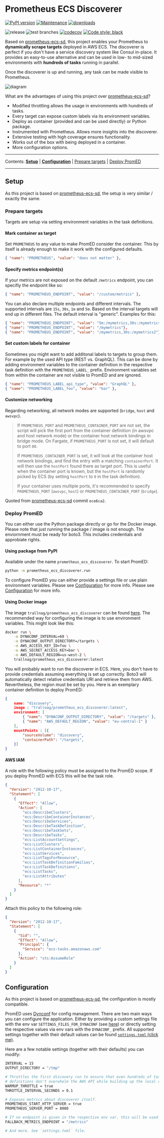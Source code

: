 # Prometheus ECS Discoverer

[![PyPI version](https://badge.fury.io/py/prometheus-ecs-discoverer.svg)](https://pypi.python.org/pypi/prometheus-ecs-discoverer/)
[![Maintenance](https://img.shields.io/badge/maintained%3F-yes-green.svg)](https://GitHub.com/Naereen/StrapDown.js/graphs/commit-activity)
[![downloads](https://img.shields.io/pypi/dm/prometheus-ecs-discoverer)](https://pypi.org/project/prometheus-ecs-discoverer/)

![release](https://github.com/trallnag/prometheus-ecs-discoverer/workflows/release/badge.svg)
![test branches](https://github.com/trallnag/prometheus-ecs-discoverer/workflows/test%20branches/badge.svg)
[![codecov](https://codecov.io/gh/trallnag/prometheus-ecs-discoverer/branch/master/graph/badge.svg)](https://codecov.io/gh/trallnag/prometheus-ecs-discoverer)
[![Code style: black](https://img.shields.io/badge/code%20style-black-000000.svg)](https://github.com/psf/black)

Based on [prometheus-ecs-sd](https://github.com/signal-ai/prometheus-ecs-sd), 
this project enables your Prometheus to **dynamically scrape targets** deployed 
in AWS ECS. The discoverer is perfect if you don't have 
a service discovery system like Consul in-place. It provides an easy-to-use 
alternative and can be used in low- to mid-sized environments with **hundreds 
of tasks** running in parallel.

Once the discoverer is up and running, any task can be made visible to 
Prometheus.

![diagram](https://raw.githubusercontent.com/trallnag/prometheus-ecs-discoverer/master/documents/drawio-diagram.png)

What are the advantages of using this project over [prometheus-ecs-sd](https://github.com/signal-ai/prometheus-ecs-sd
)?

* Modified throttling allows the usage in environments with hundreds of 
    tasks.
* Every target can expose custom labels via its environment variables.
* Deploy as container (provided and can be used directly) or Python package.
* Instrumented with Prometheus. Allows more insights into the discoverer.
* Extensive testing with high coverage ensures functionality.
* Works out of the box with being deployed in a container.
* More configuration options.

---

Contents: **[Setup](#setup)** | **[Configuration](#configuration)** |
[Prepare targets](#perpare-targets) | [Deploy PromED](#deploy-promed)

---

## Setup

As this project is based on 
[prometheus-ecs-sd](https://github.com/signal-ai/prometheus-ecs-sd), the setup 
is very similar / exactly the same.

### Prepare targets

Targets are setup via setting environment variables in the task definitions.

#### Mark container as target

Set `PROMETHEUS` to any value to make PromED consider the container. This 
by itself is already enough to make it work with the configured defaults.

```json
{ "name": "PROMETHEUS", "value": "does not matter" },
```

#### Specify metrics endpoint(s)

If your metrics are not exposed on the default `/metrics` endpoint, you can 
specifiy the endpoint like so:

```json
{ "name": "PROMETHEUS_ENDPOINT", "value": "/custom/metrics" },
```

You can also declare multiple endpoints and different intervals. The supported 
intervals are `15s`, `30s`, `1m` and `5m`. Based on the interval targets will 
end up in different files. The default interval is "generic". Examples for this:

```json
{ "name": "PROMETHEUS_ENDPOINT", "value": "5m:/mymetrics,30s:/mymetrics2"},
{ "name": "PROMETHEUS_ENDPOINT", "value": "/mymetrics"},
{ "name": "PROMETHEUS_ENDPOINT", "value": "/mymetrics,30s:/mymetrics2"},
```

#### Set custom labels for container

Sometimes you might want to add additonal labels to targets to group them. 
For example by the used API type (REST vs. GraphQL). This can be done by adding 
environment variables to the container definition in the respective task 
definition with the  `PROMETHEUS_LABEL_` prefix. Environment variables set
from within the container are not visible to PromED and are ignored.

```json
{ "name": "PROMETHEUS_LABEL_api_type", "value": "GraphQL" },
{ "name": "PROMETHEUS_LABEL_foo", "value": "bar" },
``` 

#### Customize networking

Regarding networking, all network modes are supported (`bridge`, `host` 
and `awsvpc`).

> If `PROMETHEUS_PORT` and `PROMETHEUS_CONTAINER_PORT` are not set, the script 
> will pick the first port from the container definition (in awsvpc and host 
> network mode) or the container host network bindings in bridge mode. On 
> Fargate, if `PROMETHEUS_PORT` is not set, it will default to port `80`.
> 
> If `PROMETHEUS_CONTAINER_PORT` is set, it will look at the container host 
> network bindings, and find the entry with a matching `containerPort`. It will 
> then use the `hostPort` found there as target port. This is useful when the 
> container port is known, but the `hostPort` is randomly picked by ECS (by 
> setting `hostPort` to `0` in the task definition).
> 
> If your container uses multiple ports, it's recommended to specify 
> `PROMETHEUS_PORT` (`awsvpc`, `host`) or `PROMETHEUS_CONTAINER_PORT` (`bridge`).

Quoted from [prometheus-ecs-sd](https://github.com/signal-ai/prometheus-ecs-sd) 
commit `ece6ca2`.

### Deploy PromED

You can either use the Python package directly or go for the Docker image. 
Please note that just running the package / image is not enough. The enviornment
must be ready for boto3. This includes credentials and approbiate rights.

#### Using package from PyPI

Available under the name `prometheus_ecs_discoverer`. To start PromED:

```sh
python -m prometheus_ecs_discoverer.run
```

To configure PromED you can either provide a settings file or use plain 
environment variables.  Please see [Configuration](#configuration) for more 
info. Please see [Configuration](#configuration) for more info.

#### Using Docker image

The image `trallnag/prometheus_ecs_discoverer` can be found 
[here](https://hub.docker.com/repository/docker/trallnag/prometheus_ecs_discoverer).
The recommended way for configuring the image is to use environment variables.
This might look like this:

```sh
docker run \
    -e DYNACONF_INTERVAL=60 \
    -e DYNACONF_OUTPUT_DIRECTORY=/targets \
    -e AWS_ACCESS_KEY_ID=foo \
    -e AWS_SECRET_ACCESS_KEY=bar \
    -e AWS_DEFAULT_REGION=us-west-2 \
    trallnag/prometheus_ecs_discoverer:latest
```

You will probably want to run the discoverer in ECS. Here, you don't have to 
provide credentials assuming everything is set up correctly. Boto3 will 
automatically detect relative credentials URI and retrieve them from AWS.
Nevertheless, the region must be set by you. Here is an exemplary container 
definition to deploy PromED:

```json
{
    name: "discovery",
    image : "trallnag/prometheus_ecs_discoverer:latest",
    environment: [
        { "name": "DYNACONF_OUTPUT_DIRECTORY", "value": "/targets" },
        { "name": "AWS_DEFAULT_REGION", "value": "eu-central-1" }
    ],
    mountPoints : [{
        "sourceVolume": "discovery",
        "containerPath": "/targets",
    }]
}
```

#### AWS IAM

A role with the following policy must be assigned to the PromED scope. If you 
deploy PromED with ECS this will be the task role.

```json
{
  "Version": "2012-10-17",
  "Statement": [
    {
      "Effect": "Allow",
      "Action": [
        "ecs:DescribeClusters",
        "ecs:DescribeContainerInstances",
        "ecs:DescribeServices",
        "ecs:DescribeTaskDefinition",
        "ecs:DescribeTaskSets",
        "ecs:DescribeTasks",
        "ecs:ListAccountSettings",
        "ecs:ListClusters",
        "ecs:ListContainerInstances",
        "ecs:ListServices",
        "ecs:ListTagsForResource",
        "ecs:ListTaskDefinitionFamilies",
        "ecs:ListTaskDefinitions",
        "ecs:ListTasks",
        "ecs:ListAttributes"
      ],
      "Resource": "*"
    }
  ]
}
```

Attach this policy to the following role:

```json
{
  "Version": "2012-10-17",
  "Statement": [
    {
      "Sid": "",
      "Effect": "Allow",
      "Principal": {
        "Service": "ecs-tasks.amazonaws.com"
      },
      "Action": "sts:AssumeRole"
    }
  ]
}
```

## Configuration

As this project is based on 
[prometheus-ecs-sd](https://github.com/signal-ai/prometheus-ecs-sd), 
the configuration is mostly compatible.

PromED uses [Dynconf](https://www.dynaconf.com/) for config management. There 
are two main ways you can configure the application. Either by providing a 
custom settings file with the env var `SETTINGS_FILES_FOR_DYNACONF` (see 
[here](https://www.dynaconf.com/configuration/#on-environment-options)) 
or directly setting the respective values via env vars with the `DYNACONF_` 
prefix. All supported settings together with their default values can be found 
[`settings.toml` (click me)](prometheus_ecs_discoverer/settings.toml).

Here are a few notable settings (together with their defaults) you can modify:

```sh
INTERVAL = 15
OUTPUT_DIRECTORY = "/tmp"

# Throttles the first discovery run to ensure that even hundreds of tasks and 
# definitions don't overwhelm the AWS API while building up the local cache.
WARMUP_THROTTLE = true
THROTTLE_INTERVAL_SECONDS = 0.1

# Exposes metrics about discoverer itself.
PROMETHEUS_START_HTTP_SERVER = true
PROMETHEUS_SERVER_PORT = 8080

# If no endpoint is given in the respective env var, this will be used.
FALLBACK_METRICS_ENDPOINT = "/metrics"

# And more. See `settings.toml` file.
```
